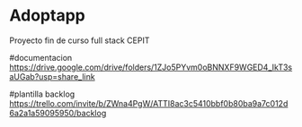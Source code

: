 # Adoptapp
Proyecto fin de curso full stack CEPIT

#documentacion 
https://drive.google.com/drive/folders/1ZJo5PYvm0oBNNXF9WGED4_IkT3saUGab?usp=share_link

#plantilla backlog
https://trello.com/invite/b/ZWna4PgW/ATTI8ac3c5410bbf0b80ba9a7c012d6a2a1a59095950/backlog
